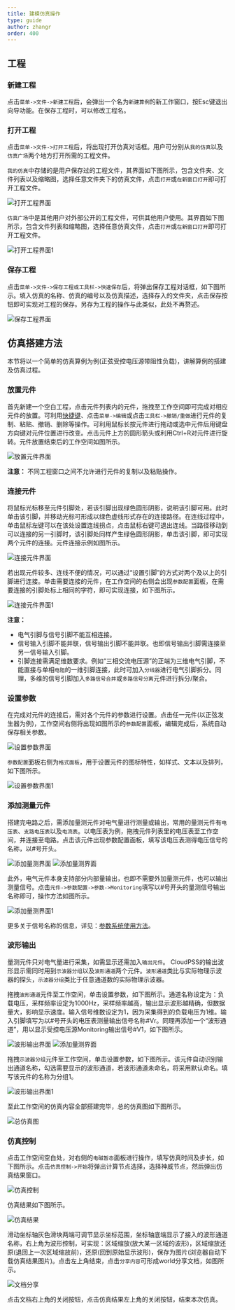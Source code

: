 ```yaml
---
title: 建模仿真操作
type: guide
author: zhangr
order: 400
---
```


## 工程

### 新建工程

点击`菜单->文件->新建工程`后，会弹出一个名为`新建算例`的新工作窗口，按Esc键退出向导功能。在保存工程时，可以修改工程名。

### 打开工程

点击`菜单->文件->打开工程`后，将出现打开仿真对话框。用户可分别从`我的仿真`以及`仿真广场`两个地方打开所需的工程文件。

`我的仿真`中存储的是用户保存过的工程文件，其界面如下图所示，包含文件夹、文件列表以及缩略图，选择任意文件夹下的仿真文件，点击`打开`或`在新窗口打开`即可打开工程文件。

![打开工程界面](User3/J1.png)

`仿真广场`中是其他用户对外部公开的工程文件，可供其他用户使用。其界面如下图所示，包含文件列表和缩略图，选择任意仿真文件，点击`打开`或`在新窗口打开`即可打开工程文件。

![打开工程界面1](User3/J2.png)

### 保存工程

点击`菜单->文件->保存工程或工具栏->快速保存`后，将弹出保存工程对话框，如下图所示。填入仿真的名称、仿真的编号以及仿真描述，选择存入的文件夹，点击保存按钮即可实现对工程的保存。另存为工程的操作与此类似，此处不再赘述。

![保存工程界面](User3/J3.png)

## 仿真搭建方法

本节将以一个简单的仿真算例为例(正弦受控电压源带阻性负载)，讲解算例的搭建及仿真过程。

### 放置元件

首先新建一个空白工程，点击元件列表内的元件，拖拽至工作空间即可完成对相应元件的放置。可利用[快捷键]()、点击`菜单->编辑`或点击`工具栏->撤销/重做`进行元件的复制、粘贴、撤销、删除等操作。可利用鼠标长按元件进行拖动或选中元件后用键盘方向键对元件位置进行改变。点击元件上方的圆形箭头或利用Ctrl+R对元件进行旋转。元件放置结束后的工作空间如图所示。

![放置元件界面](User3/J4.png)

**注意：**
不同工程窗口之间不允许进行元件的复制以及粘贴操作。

### 连接元件

将鼠标光标移至元件引脚处，若该引脚出现绿色圆形阴影，说明该引脚可用。此时单击该引脚，并移动光标可形成以绿色虚线形式存在的连接路径。在连线过程中，单击鼠标左键可以在该处设置连线拐点，点击鼠标右键可退出连线。当路径移动到可以连接的另一引脚时，该引脚处同样产生绿色圆形阴影，单击该引脚，即可实现两个元件的连接。元件连接示例如图所示。

![连接元件界面](User3/J5.png)

若出现元件较多、连线不便的情况，可以通过“设置引脚”的方式对两个及以上的引脚进行连接。单击需要连接的元件，在工作空间的右侧会出现`参数配置`面板，在需要连接的引脚处标上相同的字符，即可实现连接，如下图所示。

![连接元件界面1](User3/J6.png)

**注意：**
+ 电气引脚与信号引脚不能互相连接。
+ 信号输入引脚不能并联，信号输出引脚不能并联。也即信号输出引脚需连接至另一信号输入引脚。
+ 引脚连接需满足维数要求。例如“三相交流电压源”的正端为三维电气引脚，不能直接与单相`电阻`的一维引脚连接，此时可加入`分线器`进行电气引脚拆分。同理，多维的信号引脚加入`多路信号合并`或`多路信号分离`元件进行拆分/聚合。

### 设置参数

在完成对元件的连接后，需对各个元件的参数进行设置。点击任一元件(以正弦发生器为例)，工作空间右侧将出现如图所示的`参数配置`面板，编辑完成后，系统自动保存相关参数。

![设置参数界面](User3/J7.png)

`参数配置`面板右侧为`格式面板`，用于设置元件的图标特性，如样式、文本以及排列，如下图所示。

![设置参数界面1](User3/J8.png)

### 添加测量元件

搭建完电路之后，需添加量测元件对电气量进行测量或输出，常用的量测元件有`电压表`、`支路电压表`以及`电流表`。以电压表为例，拖拽元件列表里的电压表至工作空间，并连接至电路。点击该元件出现参数配置面板，填写该电压表测得电压信号的名称，以#号开头。

![添加量测界面](User3/J9.png)
![添加量测界面](User3/J10.png)

此外，电气元件本身支持部分内部量输出，也即不需要外加量测元件，也可以输出测量信号。点击`元件->参数配置->参数->Monitoring`填写以#号开头的量测信号输出名称即可，操作方法如图所示。

![添加量测界面1](User3/J11.png)

更多关于信号名称的信息，详见：[参数系统使用方法](/features/ParameterSystem.html)。

### 波形输出

量测元件只对电气量进行采集，如需显示还需加入`输出元件`。 CloudPSS的输出波形显示需同时用到`示波器分组`以及`波形通道`两个元件。`波形通道`类比与实际物理示波器的探头，`示波器分组`类比于任意通道数的实际物理示波器。

拖拽`波形通道`元件至工作空间，单击设置参数，如下图所示。通道名称设定为：负载电压，采样频率设定为1000Hz，采样频率越高，输出显示波形越精确，但数据量大，影响显示速度。输入信号维数设定为1，因为采集得到的负载电压为1维。输入引脚填写为以#号开头的电压表测量输出信号名称#Vr。同理再添加一个“波形通道”，用以显示受控电压源Monitoring输出信号#V1，如下图所示。

![波形输出界面](User3/J12.png)
![添加量测界面](User3/J13.png)

拖拽`示波器分组`元件至工作空间，单击设置参数，如下图所示。该元件自动识别输出通道名称，勾选需要显示的波形通道，若波形通道未命名，将采用默认命名。填写该元件的名称为分组1。

![波形输出界面1](User3/J14.png)

至此工作空间的仿真内容全部搭建完毕，总的仿真图如下图所示。

![总仿真图](User3/J15.png)

### 仿真控制

点击工作空间空白处，对右侧的`电磁暂态`面板进行操作，填写仿真时间及步长，如下图所示。点击`仿真控制->开始`将弹出计算节点选择，选择神威节点，然后弹出仿真结果窗口。

![仿真控制](User3/J16.png)

仿真结果如下图所示。

![仿真结果](User3/J17.png)

滑动坐标轴灰色滑块两端可调节显示坐标范围，坐标轴底端显示了接入的波形通道名称，右上角为波形控制，可实现：区域缩放(放大某一区域的波形)，区域缩放还原(退回上一次区域缩放前)，还原(回到原始显示波形)，保存为图片(浏览器自动下载仿真结果图片)。点击左上角结束，点击`分享内容`可形成world分享文档，如图所示。

![文档分享](User3/J18.png)

点击文档右上角的关闭按钮，点击仿真结果左上角的关闭按钮，结束本次仿真。










